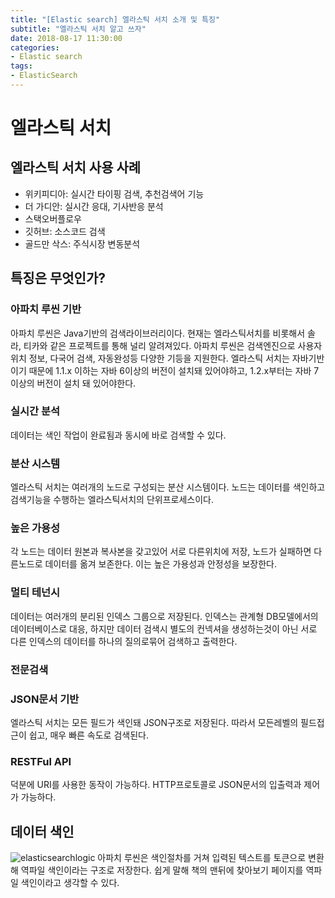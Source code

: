 ```yaml
---
title: "[Elastic search] 엘라스틱 서치 소개 및 특징"
subtitle: "엘라스틱 서치 알고 쓰자"
date: 2018-08-17 11:30:00
categories:
- Elastic search
tags:
- ElasticSearch
---
```

# 엘라스틱 서치
## 엘라스틱 서치 사용 사례
* 위키피디아: 실시간 타이핑 검색, 추천검색어 기능
* 더 가디안: 실시간 응대, 기사반응 분석
* 스택오버플로우
* 깃허브: 소스코드 검색
* 골드만 삭스: 주식시장 변동분석

## 특징은 무엇인가?
### 아파치 루씬 기반
아파치 루씬은 Java기반의 검색라이브러리이다. 현재는 엘라스틱서치를 비롯해서 솔라, 티카와 같은 프로젝트를 통해 널리 알려져있다. 아파치 루씬은 검색엔진으로 사용자 위치 정보, 다국어 검색, 자동완성등 다양한 기등을 지원한다. 엘라스틱 서치는 자바기반이기 때문에 1.1.x 이하는 자바 6이상의 버전이 설치돼 있어야하고, 1.2.x부터는 자바 7이상의 버전이 설치 돼 있어야한다.

### 실시간 분석
데이터는 색인 작업이 완료됨과 동시에 바로 검색할 수 있다.

### 분산 시스템
엘라스틱 서치는 여러개의 노드로 구성되는 분산 시스템이다. 노드는 데이터를 색인하고 검색기능을 수행하는 엘라스틱서치의 단위프로세스이다.

### 높은 가용성
각 노드는 데이터 원본과 복사본을 갖고있어 서로 다른위치에 저장, 노드가 실패하면 다른노드로 데이터를 옮겨 보존한다. 이는 높은 가용성과 안정성을 보장한다.

### 멀티 테넌시
데이터는 여러개의 분리된 인덱스 그룹으로 저장된다. 인덱스는 관계형 DB모델에서의 데이터베이스로 대응, 하지만 데이터 검색시 별도의 컨넥셔을 생성하는것이 아닌 서로 다른 인덱스의 데이터를 하나의 질의로묶어 검색하고 출력한다.

### 전문검색

### JSON문서 기반
엘라스틱 서치는 모든 필드가 색인돼 JSON구조로 저장된다. 따라서 모든레벨의 필드접근이 쉽고, 매우 빠른 속도로 검색된다.

### RESTFul API
덕분에 URI를 사용한 동작이 가능하다. HTTP프로토콜로 JSON문서의 입출력과 제어가 가능하다.

## 데이터 색인
![elasticsearchlogic](https://user-images.githubusercontent.com/33022147/44248333-dfad5080-a224-11e8-8578-12888a75ff25.PNG)
아파치 루씬은 색인절차를 거쳐 입력된 텍스트를 토큰으로 변환해 역파일 색인이라는 구조로 저장한다. 쉽게 말해 책의 맨뒤에 찾아보기 페이지를 역파일 색인이라고 생각할 수 있다.
